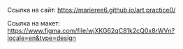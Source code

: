 Ссылка на сайт: https://marieree6.github.io/art.practice0/

Ссылка на макет: https://www.figma.com/file/wjXKG62qC81k2cQ0x8rWVn?locale=en&type=design
